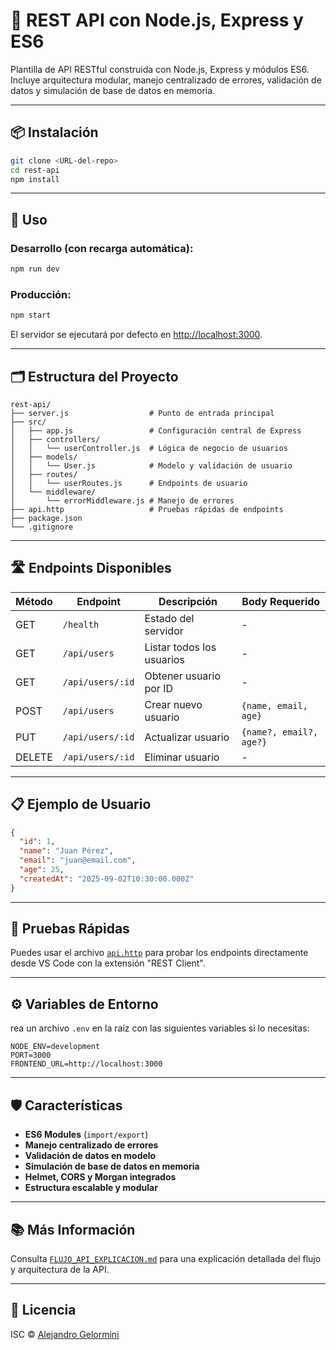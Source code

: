 # 🚀 REST API con Node.js, Express y ES6

Plantilla de API RESTful construida con Node.js, Express y módulos ES6. Incluye arquitectura modular, manejo centralizado de errores, validación de datos y simulación de base de datos en memoria.

---

## 📦 Instalación

```bash
git clone <URL-del-repo>
cd rest-api
npm install
```

---

## 🏁 Uso

### Desarrollo (con recarga automática):

```bash
npm run dev
```

### Producción:

```bash
npm start
```

El servidor se ejecutará por defecto en [http://localhost:3000](http://localhost:3000).

---

## 🗂️ Estructura del Proyecto

```
rest-api/
├── server.js                  # Punto de entrada principal
├── src/
│   ├── app.js                 # Configuración central de Express
│   ├── controllers/
│   │   └── userController.js  # Lógica de negocio de usuarios
│   ├── models/
│   │   └── User.js            # Modelo y validación de usuario
│   ├── routes/
│   │   └── userRoutes.js      # Endpoints de usuario
│   └── middleware/
│       └── errorMiddleware.js # Manejo de errores
├── api.http                   # Pruebas rápidas de endpoints
├── package.json
└── .gitignore
```

---

## 🛣️ Endpoints Disponibles

| Método | Endpoint           | Descripción                | Body Requerido           |
|--------|--------------------|----------------------------|--------------------------|
| GET    | `/health`          | Estado del servidor        | -                        |
| GET    | `/api/users`       | Listar todos los usuarios  | -                        |
| GET    | `/api/users/:id`   | Obtener usuario por ID     | -                        |
| POST   | `/api/users`       | Crear nuevo usuario        | `{name, email, age}`     |
| PUT    | `/api/users/:id`   | Actualizar usuario         | `{name?, email?, age?}`  |
| DELETE | `/api/users/:id`   | Eliminar usuario           | -                        |

---

## 📋 Ejemplo de Usuario

```json
{
  "id": 1,
  "name": "Juan Pérez",
  "email": "juan@email.com",
  "age": 25,
  "createdAt": "2025-09-02T10:30:00.000Z"
}
```

---

## 🧪 Pruebas Rápidas

Puedes usar el archivo [`api.http`](api.http) para probar los endpoints directamente desde VS Code con la extensión "REST Client".

---

## ⚙️ Variables de Entorno

rea un archivo `.env` en la raíz con las siguientes variables si lo necesitas:

```
NODE_ENV=development
PORT=3000
FRONTEND_URL=http://localhost:3000
```

---

## 🛡️ Características

- **ES6 Modules** (`import/export`)
- **Manejo centralizado de errores**
- **Validación de datos en modelo**
- **Simulación de base de datos en memoria**
- **Helmet, CORS y Morgan integrados**
- **Estructura escalable y modular**

---

## 📚 Más Información

Consulta [`FLUJO_API_EXPLICACION.md`](FLUJO_API_EXPLICACION.md) para una explicación detallada del flujo y arquitectura de la API.

---

## 📝 Licencia

ISC © [Alejandro Gelormini](https://github.com/alejandrogelormini)
